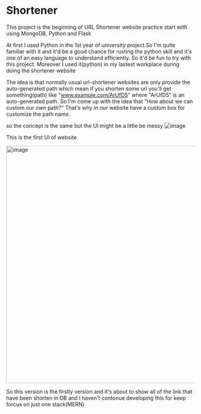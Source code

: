 # Shortener
This project is the beginning of URL Shortener website practice start with using MongoDB, Python and Flask

At first I used Python in the 1st year of university project.So I'm quite familiar with it and it'd be a good chance for rusting 
the python skill and it's one of an easy language to understand efficiently. So it'd be fun to try with this project.
Moreover I used it(python) in my lastest workplace during doing the shortener website

The idea is that normally usual url-shortener websites are only provide the auto-generated path 
which mean if you shorten some url you'll get something(path) like "www.example.com/ArUfD5" where "ArUfD5" is an auto-generated path.
So I'm come up with the idea that "How about we can custom our own path?" That's why in our website have a custom box for customize
the path name.

so the concept is the same but the UI might be a little be messy
![image](https://github.com/Pateezai/Shortener/assets/63127601/3867568a-ccf0-4afc-bf02-66d95b27c18a)



This is the first UI of website 

<img width="633" alt="image" src="https://github.com/Pateezai/short-url-python/assets/63127601/35824b8e-943d-4ac8-a913-52880637d423">

So this version is the firstly version and it's about to show all of the link that have been shorten in DB and I haven't contonue
developing this for keep forcus on just one stack(MERN)

